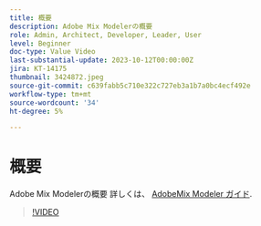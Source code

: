 ```yaml
---
title: 概要
description: Adobe Mix Modelerの概要
role: Admin, Architect, Developer, Leader, User
level: Beginner
doc-type: Value Video
last-substantial-update: 2023-10-12T00:00:00Z
jira: KT-14175
thumbnail: 3424872.jpeg
source-git-commit: c639fabb5c710e322c727eb3a1b7a0bc4ecf492e
workflow-type: tm+mt
source-wordcount: '34'
ht-degree: 5%

---
```



# 概要

Adobe Mix Modelerの概要 詳しくは、 [AdobeMix Modeler ガイド](https://experienceleague.adobe.com/docs/mix-modeler/using/get-started/workflow.html).

>[!VIDEO](https://video.tv.adobe.com/v/3424872/?learn=on)
